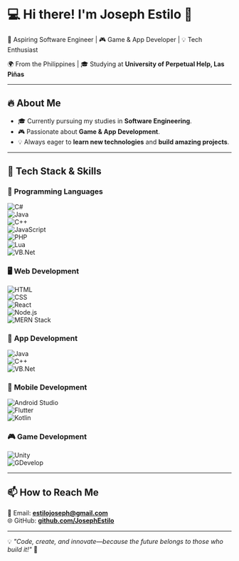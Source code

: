 # 💻 Hi there! I'm Joseph Estilo 👋  

🚀 Aspiring Software Engineer | 🎮 Game & App Developer | 💡 Tech Enthusiast  

🌍 From the Philippines | 🎓 Studying at **University of Perpetual Help, Las Piñas**  

---

## 🔥 About Me  

- 🎓 Currently pursuing my studies in **Software Engineering**.  
- 🎮 Passionate about **Game & App Development**.  
- 💡 Always eager to **learn new technologies** and **build amazing projects**.  

---

## 🚀 Tech Stack & Skills  

### 🌟 **Programming Languages**  
![C#](https://img.shields.io/badge/C%23-239120?style=for-the-badge&logo=c-sharp&logoColor=white)  
![Java](https://img.shields.io/badge/Java-ED8B00?style=for-the-badge&logo=java&logoColor=white)  
![C++](https://img.shields.io/badge/C++-00599C?style=for-the-badge&logo=c%2B%2B&logoColor=white)  
![JavaScript](https://img.shields.io/badge/JavaScript-F7DF1E?style=for-the-badge&logo=javascript&logoColor=black)  
![PHP](https://img.shields.io/badge/PHP-777BB4?style=for-the-badge&logo=php&logoColor=white)  
![Lua](https://img.shields.io/badge/Lua-2C2D72?style=for-the-badge&logo=lua&logoColor=white)  
![VB.Net](https://img.shields.io/badge/VB.NET-512BD4?style=for-the-badge&logo=.net&logoColor=white)  

### 🖥️ **Web Development**  
![HTML](https://img.shields.io/badge/HTML5-E34F26?style=for-the-badge&logo=html5&logoColor=white)  
![CSS](https://img.shields.io/badge/CSS3-1572B6?style=for-the-badge&logo=css3&logoColor=white)  
![React](https://img.shields.io/badge/React-61DAFB?style=for-the-badge&logo=react&logoColor=black)  
![Node.js](https://img.shields.io/badge/Node.js-43853D?style=for-the-badge&logo=node.js&logoColor=white)  
![MERN Stack](https://img.shields.io/badge/MERN-47A248?style=for-the-badge&logo=mongodb&logoColor=white)  

### 📱 **App Development**  
![Java](https://img.shields.io/badge/Java-ED8B00?style=for-the-badge&logo=java&logoColor=white)  
![C++](https://img.shields.io/badge/C++-00599C?style=for-the-badge&logo=c%2B%2B&logoColor=white)  
![VB.Net](https://img.shields.io/badge/VB.NET-512BD4?style=for-the-badge&logo=.net&logoColor=white)  

### 📲 **Mobile Development**  
![Android Studio](https://img.shields.io/badge/Android%20Studio-3DDC84?style=for-the-badge&logo=android-studio&logoColor=white)  
![Flutter](https://img.shields.io/badge/Flutter-02569B?style=for-the-badge&logo=flutter&logoColor=white)  
![Kotlin](https://img.shields.io/badge/Kotlin-0095D5?style=for-the-badge&logo=kotlin&logoColor=white)  

### 🎮 **Game Development**  
![Unity](https://img.shields.io/badge/Unity-100000?style=for-the-badge&logo=unity&logoColor=white)  
![GDevelop](https://img.shields.io/badge/GDevelop-0096FF?style=for-the-badge&logo=game-developer&logoColor=white)  

---

## 📫 How to Reach Me  
📧 Email: **[estilojoseph@gmail.com](mailto:estilojoseph@gmail.com)**  
🌐 GitHub: **[github.com/JosephEstilo](https://github.com/JosephEstilo)**  

---

💡 *"Code, create, and innovate—because the future belongs to those who build it!"* 🚀  
